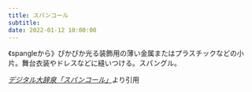 ```yaml
---
title: スパンコール
subtitle: 
date: 2022-01-12 10:00:00
---
```


《spangleから》ぴかぴか光る装飾用の薄い金属またはプラスチックなどの小片。舞台衣装やドレスなどに縫いつける。スパングル。

<cite>[デジタル大辞泉「スパンコール」](https://dictionary.goo.ne.jp/word/%E3%82%B9%E3%83%91%E3%83%B3%E3%82%B3%E3%83%BC%E3%83%AB/)</cite>より引用